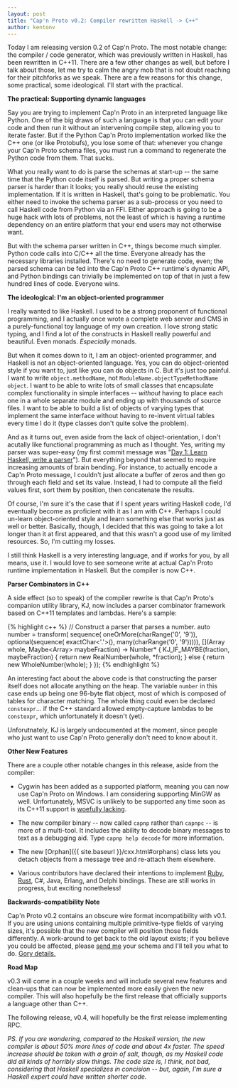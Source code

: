 ```yaml
---
layout: post
title: "Cap'n Proto v0.2: Compiler rewritten Haskell -> C++"
author: kentonv
---
```


Today I am releasing version 0.2 of Cap'n Proto.  The most notable change: the compiler / code
generator, which was previously written in Haskell, has been rewritten in C++11.  There are a few
other changes as well, but before I talk about those, let me try to calm the angry mob that is
not doubt reaching for their pitchforks as we speak.  There are a few reasons for this change,
some practical, some ideological.  I'll start with the practical.

**The practical:  Supporting dynamic languages**

Say you are trying to implement Cap'n Proto in an interpreted language like Python.  One of the big
draws of such a language is that you can edit your code and then run it without an intervening
compile step, allowing you to iterate faster.  But if the Python Cap'n Proto implementation worked
like the C++ one (or like Protobufs), you lose some of that: whenever you change your Cap'n Proto
schema files, you must run a command to regenerate the Python code from them.  That sucks.

What you really want to do is parse the schemas at start-up -- the same time that the Python code
itself is parsed.  But writing a proper schema parser is harder than it looks; you really should
reuse the existing implementation.  If it is written in Haskell, that's going to be problematic.
You either need to invoke the schema parser as a sub-process or you need to call Haskell code from
Python via an FFI.  Either approach is going to be a huge hack with lots of problems, not the least
of which is having a runtime dependency on an entire platform that your end users may not otherwise
want.

But with the schema parser written in C++, things become much simpler.  Python code calls into
C/C++ all the time.  Everyone already has the necessary libraries installed.  There's no need to
generate code, even; the parsed schema can be fed into the Cap'n Proto C++ runtime's dynamic API,
and Python bindings can trivially be implemented on top of that in just a few hundred lines of
code.  Everyone wins.

**The ideological:  I'm an object-oriented programmer**

I really wanted to like Haskell.  I used to be a strong proponent of functional programming, and
I actually once wrote a complete web server and CMS in a purely-functional toy language of my own
creation.  I love strong static typing, and I find a lot of the constructs in Haskell really
powerful and beautiful.  Even monads.  _Especially_ monads.

But when it comes down to it, I am an object-oriented programmer, and Haskell is not an
object-oriented language.  Yes, you can do object-oriented style if you want to, just like you
can do objects in C.  But it's just too painful.  I want to write `object.methodName`, not
`ModuleName.objectTypeMethodName object`.  I want to be able to write lots of small classes that
encapsulate complex functionality in simple interfaces -- _without_ having to place each one in
a whole separate module and ending up with thousands of source files.  I want to be able to build
a list of objects of varying types that implement the same interface without having to re-invent
virtual tables every time I do it (type classes don't quite solve the problem).

And as it turns out, even aside from the lack of object-orientation, I don't acutally like
functional programming as much as I thought.  Yes, writing my parser was super-easy (my first
commit message was
"[Day 1: Learn Haskell, write a parser](https://github.com/kentonv/capnproto/commit/6bb49ca775501a9b2c7306992fd0de53c5ee4e95)").
But everything beyond that seemed to require increasing amounts of brain bending.  For instance, to
actually encode a Cap'n Proto message, I couldn't just allocate a buffer of zeros and then go
through each field and set its value.  Instead, I had to compute all the field values first, sort
them by position, then concatenate the results.

Of course, I'm sure it's the case that if I spent years writing Haskell code, I'd eventually become
as proficient with it as I am with C++.  Perhaps I could un-learn object-oriented style and learn
something else that works just as well or better.  Basically, though, I decided that this was
going to take a lot longer than it at first appeared, and that this wasn't a good use of my
limited resources.  So, I'm cutting my losses.

I still think Haskell is a very interesting language, and if works for you, by all means, use it.
I would love to see someone write at actual Cap'n Proto runtime implementation in Haskell.  But
the compiler is now C++.

**Parser Combinators in C++**

A side effect (so to speak) of the compiler rewrite is that Cap'n Proto's companion utility
library, KJ, now includes a parser combinator framework based on C++11 templates and lambdas.
Here's a sample:

{% highlight c++ %}
// Construct a parser that parses a number.
auto number = transform(
    sequence(
        oneOrMore(charRange('0', '9')),
        optional(sequence(
            exactChar<'.'>(),
            many(charRange('0', '9'))))),
    [](Array<char> whole, Maybe<Array<char>> maybeFraction)
        -> Number* {
      KJ_IF_MAYBE(fraction, maybeFraction) {
        return new RealNumber(whole, *fraction);
      } else {
        return new WholeNumber(whole);
      }
    });
{% endhighlight %}

An interesting fact about the above code is that constructing the parser itself does not allocate
anything on the heap.  The variable `number` in this case ends up being one 96-byte flat object,
most of which is composed of tables for character matching.  The whole thing could even be
declared `constexpr`...  if the C++ standard allowed empty-capture lambdas to be `constexpr`, which
unfortunately it doesn't (yet).

Unforutnately, KJ is largely undocumented at the moment, since people who just want to use
Cap'n Proto generally don't need to know about it.

**Other New Features**

There are a couple other notable changes in this release, aside from the compiler:

* Cygwin has been added as a supported platform, meaning you can now use Cap'n Proto on Windows.
  I am considering supporting MinGW as well.  Unfortunately, MSVC is unlikely to be supported any
  time soon as its C++11 support is
  [woefully lacking](http://blogs.msdn.com/b/somasegar/archive/2013/06/28/cpp-conformance-roadmap.aspx).

* The new compiler binary -- now called `capnp` rather than `capnpc` -- is more of a multi-tool.
  It includes the ability to decode binary messages to text as a debugging aid.  Type
  `capnp help decode` for more information.

* The new [Orphan]({{ site.baseurl }}/cxx.html#orphans) class lets you detach objects from a
  message tree and re-attach them elsewhere.

* Various contributors have declared their intentions to implement
  [Ruby](https://github.com/cstrahan/capnp-ruby),
  [Rust](https://github.com/dwrensha/capnproto-rust), C#, Java, Erlang, and Delphi bindings.  These
  are still works in progress, but exciting nonetheless!

**Backwards-compatibility Note**

Cap'n Proto v0.2 contains an obscure wire format incompatibility with v0.1.  If you are using
unions containing multiple primitive-type fields of varying sizes, it's possible that the new
compiler will position those fields differently.  A work-around to get back to the old layout
exists; if you believe you could be affected, please [send me](mailto:temporal@gmail.com) your
schema and I'll tell you what to do.  [Gory details.](https://groups.google.com/d/msg/capnproto/NIYbD0haP38/pH5LildInwIJ)

**Road Map**

v0.3 will come in a couple weeks and will include several new features and clean-ups that can now
be implemented more easily given the new compiler.  This will also hopefully be the first release
that officially supports a language other than C++.

The following release, v0.4, will hopefully be the first release implementing RPC.

_PS.  If you are wondering, compared to the Haskell version, the new compiler is about 50% more
lines of code and about 4x faster.  The speed increase should be taken with a grain of salt,
though, as my Haskell code did all kinds of horribly slow things.  The code size is, I think, not
bad, considering that Haskell specializes in concision -- but, again, I'm sure a Haskell expert
could have written shorter code._
